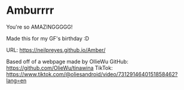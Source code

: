 # Amburrrr
You're so AMAZINGGGGG!

Made this for my GF's birthday :D

URL: https://neilpreyes.github.io/Amber/

Based off of a webpage made by OllieWu
GitHub: https://github.com/OlieWu/tinawina
TikTok: https://www.tiktok.com/@oliesandroid/video/7312914640151858462?lang=en

